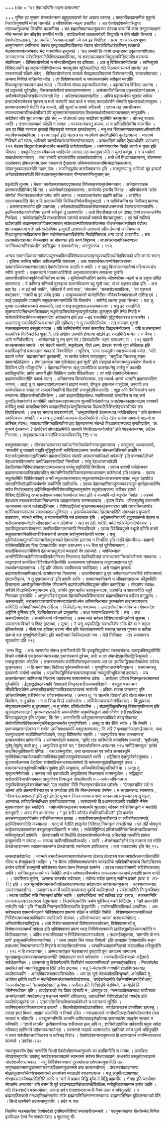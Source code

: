 +++
title = "४९ ऐक्यार्थापत्ति-भङ्ग-प्रसाधनम्"

+++
गुणित इव गुणानां चेतनादेवनानां 
बहुमुखमवाप्तो भेट आहत्य यस्मात् । 
तमहमखिलप्रत्यनीकं मुकुन्दे 
निरवधिगुणवार्थि माधवं नाथमीडे ॥ 
जीवेश्वरैक्य-भङ्गः प्रसार्पितः । अत ऐक्योपदेशस्यैवासिद्धया तदन्यथानुपपत्त्या किमस्ति कल्पनीयम् । यत् ब्रह्मात्मैक्यान्यथानुपपत्त्या भेदस्या पारमार्थि कत्वं तन्मूलञ्चाज्ञानं नीचे मन्यन्ते तेन कीदृशैव समर्थितं भवति ; उपदिष्टनैक्यं तदकल्पनेऽपि सिद्धयति न वेति संप्रति चिन्त्यते । ऐक्योपदेशस्तावत्, 'तत् त्वमसि', 'अयमात्मा ब्रह्मे' त्ये रूप इह विवक्षितः । प्रत्य
;९१० 
परमाश्रभूषण 
क्षानुमानागमा वगमितस्य भेदस्य एतद्वाक्यप्रतिपादितस्या भेदस्य चोभयोविरोधादेकस्मिन् त्यक्तव्ये भेदस्यायथार्थत्वसंभवाद भेदः पारमार्थिक इत्युच्यते । 'तत् त्वमसी'ति वाक्ये तच्छन्दस्य प्रकृतपरागर्शित्वात् जगत्कारणत्व सर्वशक्तित्वादिविशिष्टब्रह्मवाचित्वम्, त्वं शब्दस्याल्पज्ञत्वाभिमुखत्वविशिष्टजीव परत्वञ्च संप्रतिपन्नम् । विजिष्टयोश्चैक्यं न संभवतीत्यद्वैतन एव प्रतिपन्नाः । 
अत्र तु विशिष्टक्यमेवोच्यते । त्वमित्युक्ते विशिष्टात्मनि बृहत्त्ववृणत्वविशिष्ठैक्यञ्च यथाश्रुतमेव श्रुतिबलादिष्टा यदि भेदस्यापारमार्थ्यं साध्येत तदा तत्त्वमस्यर्थो रक्षितो भवेत् । विशिष्टयोरभेदस्य सत्यत्वे चैतद्वाक्यप्रतिपन्नानां विशेषणानामपि, सत्यत्वमेष्टव्यम् । अन्यथा निष्क्तिं बाधितमेव भवेत् । एवं विशेषणसत्यत्वे च जगत्सत्यत्वमेव स्वीकृतं भवतीति मिथ्याभूताज्ञानकल्पनं कथं स्यात् । 
किञ्चैक्यं संख्या प्रकृत्यर्थोपसर्जनम् । प्रकृत्यर्यश्च विशिष्टः प्रधानम् । एवं प्रकृत्यर्थः पूर्वगृहीतः; विभत्तत्यर्थश्चैक्यं पश्चादवगम्यमानम् । असंजातविरोधित्वात् प्रकृत्यर्थज्ञानं प्रबलम् । अपौरुषेयवेदपर्यन्तसर्वप्रमाणावगतो मेदः । अभेदश्चाल्पप्रमाणप्रतीतः । अपिच प्रकृत्यर्थस्य श्रुतस्य सर्वस्य प्रत्ययार्थस्याभेदस्य श्रुतस्य च मध्ये कस्यापि यथा बाधो न स्यात् तथाऽर्थवर्णने संभवति एकतरबाधोऽप्ययुक्तः । प्रमाणान्तरावगतो भेदोपि चेन्न बाध्यते, तर्हि सुतरां स एवार्थः स्वीकार्यः । एवञ्च तत् त्वमसीत्यस्य तज्जन्यस्त्वमसीत्यर्थस्वीकारेऽपि श्रुतानामंशानामत्यागात् विभक्तयर्थस्यैक्यस्याप्यत्यागात् नानुपपत्तिः । सर्वज्ञैक्यं जीवे श्रुतं त्यज्यत इति चेत् — बोधोत्पत्तेः प्राक् सर्वज्ञैक्यं श्रुतमिति कथमुच्येत । बोधस्तु बाधान्न भवति । तत्तत्पदवाच्यार्थः कोऽपि न त्यक्तः । परस्परान्वयस्तु कल्प्यः, स च प्रतीताविरोधेनैव कल्पनीयः । अत एव सिंहो माणवक इत्यादौ सिंहसदृशो माणवक इत्यर्थग्रहणम् । 
ननु तत्र सिंहत्वमाणवकत्वरूपधर्मत्यागेऽपि व्यत्तयैक्यमसंभावितम् । न तथा प्रकृते इति चेत्अत्र पर व्यत्तयैक्यं संभावितमिति कुतोऽवगतम् । व्यत्तक्ये निश्चिते धर्म
त्यागः, धर्मत्यागे व्यत्तयैक्यसंभावनेत्यन्योन्याश्रयात् । प्रत्यक्षादितो व्यक्ति
ऐक्यार्थापति-प्रसाधनम् 
९११ 
भेदस्य सिद्धत्वादैक्यसंभावनैव नास्तीति प्रागेवोपपादितम् । धर्माणामत्यागेन निर्वाहे त्यागो न युक्त इति चेोक्तम् । एवमुपदिष्टरूपस्यैक्यस्य भवद्भिरेव त्यागात् तदन्यथानुपपत्त्येति न युक्तं वक्तुम् । न च धर्माणां शब्दार्थत्वत्यागमात्रम् । तथा सत्यपि घटपटयोरिव व्यक्तयैक्यायोगात् । अतो धर्म मिध्यात्वकल्पनम्, दोषमन्तरा तदसंभवात् दोषकल्पनम् तस्य वास्तवत्वे द्वैतापत्त्या तन्मिथ्यात्वकल्पनमित्याद्यनेककल्पना, लोकानुभवापलापश्चेति महान् दोषः । तावत्सिद्धावेव व्वत्तयैक्यावगमः इति । 
शतभूषण्यां तु आदित्यो यूप इत्यादौ अभेदापदेशावसरेऽपि विवेकप्रहत्यानुवर्तमानत्वात् 
गौण्याश्रवणमित्युक्तम् तत् 

प्रकृतेऽपि तुल्यम् । भेदका कारोपस्थापकपदद्वयबलात् विवेकग्रहस्यानुवर्तमानत्वात् । अभेदतापग्राहक प्रमाणमस्तीहेतिचेत् किं तत् । अस्त्येवाभेदग्राहकप्रमाणम् ; कयोरभेद इत्यत्रैव विवादः । अपिचोपक्रमे 'सदेव सोम्येद' मित्यत्रेदशब्दार्थजगदभेदः सति अवगतः । जडप्रपञ्चाभेदश्च ब्रह्मणि बाधितः । आरोपित तादात्म्यमस्तीति चेत् न हि तादात्म्यमिति किञ्चिदनिर्वचनीयमुत्पद्यते । न चानिर्वचनीय एव किञ्चित् प्रमाणम् । अतस्तादात्म्यारोप इति वक्तव्यम् । तत्रेदमर्थसदर्थविषयकारोपात्मकवोधजनकत्वे वेदस्याप्रमाणत्वापत्तिः । इदमित्यस्येदत्वारोपविषय इत्यर्थे स्वीकृते तु लक्षणापत्तिः । अतो विवर्तोपादानत्वे एवं दोषात् ऐक्यं प्रकारान्तरेणैव निर्वाह्यम् । तथैवोपसंहारेऽपि तत्थमसीत्यत्र एकरूपे वाक्यार्थे वक्तव्ये वैषम्यमयुक्तम् । एवं सर्वं खल्विदं ब्रह्मेत्यत्रापि तादात्म्यस्यारोपितस्याभावात् सर्वतादात्म्यविषयकारोपात्मक बोधजनकत्वस्वीकारे वेदोत्थ ज्ञानस्याप्रमात्वा पत्तेः सर्वत्वारोपविषय इत्युक्तौ लक्षणापत्तेः लक्षणायां स्वीकर्तव्यायां जगन्मिथ्यात्व मिथ्याभूताज्ञानादिकल्पनां विना सर्वसंमतलक्षणाविशेषेणैव निर्वाहौचित्यात् अन्य एवार्थ आदरणीयः । 
तत्र तत्त्वमसीत्यत्रान्यत चैकरूपार्थः कः संभाव्यत इति स्वयं विमृश्यम् । बाधार्थसामानाधिकरण्यञ्च जगन्मिथ्यात्वनिश्चयधीनं तदसिद्ध्या न शक्यवर्णनम् ; अननुगतञ्च । 
९१२ 

अन्यच समानाधिकरवानामेकपच्युनस्थापितार्थविशेष्यकापरपदवृत्त्युपस्थापितार्थाभेदविषयको प्रति जगत्यं क्लान् । वृतिश्च क्वचित् शक्तिः कचिलक्षणेति ययावचम् । अतः शक्यार्थसाधारण्येनैक्यपरत्वस्य सामानाधिकरणवाक्त्रगतत्वात् ऐक्योपदेशवाघः कदापि न भवति । न खलु विभत्तत्यवगतमैक्यं परित्यज्य मंत्र स्वीर्मः कुत्रापि । यथातत्याने भवतामध्यविशिष्ठे अनुभवान्नरावाचेन लगाकल्प कुत्रेति लाघवगौरवचिन्तनपूर्वमेवार्थनिर्धारण कार्यम् । सुमिवाप्यनिर्धारिणं कार्यम्-जीवश्वरैक्य-भङ्गे च स राष्ट्रमा दर्शितं शतपण्याम् । ये कश्चित् संनिकर्षं पुरस्कृत्व सामानधिकरण 
बहु श्रुतौ यथा, सं 
त्वं यज्ञस्त लोक इति । अत्र ब्रह्म वेद । स इदं सबै भवति", 'ओंकारो वै सर्वा वाक्', 'संवत्सम', 'सक्सरोऽसावादित्यः, ' 'त्वं यज्ञस्त्वं वषट्कारः', 'गायत्री वा इदं सर्वम् इत्येव । सायुज्यमकरणे चाभेदनिर्देशाः जीवेश्वरैक्यमप्रसाधने दर्शिता एवं । पपई एतादृशानि वाक्यानि समुपलभ्यमानान्येवेति किं विस्तरेण । 
सर्वमिदं लक्षणां कृत्वा चिन्तया । यदा तु मुख्या कल्यमेवास्मन्मते स्थास्यति, तदा न शङ्कातुषशकलस्याप्यवकाशः । 
यत्तु इदं रजतनिति शुक्तावारोपनिबन्धनाभिलापवत् स्थूलोऽहमित्यभेदानुभवमूलोऽपदेशः कूल्ऌप्त इति तेनैव निर्वाहे न शरीरशरिरिभावनिबन्धनऐक्यापदेशः स्वीकर्तव्य इति तन्न --इदं रजतमिति बुद्धिर्व्यवहारश्च भ्रान्तस्यैव । अभ्रान्तस्तु रजतमिदमित्ययं मन्यत इति गृहीयात् ; न तु रजतमिदमित्येव । तत् कस्मात् शुक्तौ रजततादात्म्यस्य वस्तुतोऽभावात् । यदि त्वनिर्वचनीयं रजतं कस्यचिद विद्याबलेनोपात्तम् । यदि च तत्तादात्म्यं काल्पनिकं किञ्चिदस्ति शुक्ौ, तर्हि सर्वज्ञेन तस्यापि ज्ञेयतया सोऽपि इदं रजतमिति मन्येत । न चैवम् । अतो नानिर्वचनीयम् । आरोपात्मकं तु तत् ज्ञानं भेद
/ 
ऐक्यार्थापत्ति-भङ्ग-प्रसाधनम् 
स 
। 
९१३ 
ग्रहवतो बाधकसत्त्वान्न जायते । एवं भेदग्रहे सत्यपि, स्थूलोऽहम्, विप्रो sहम्, देवदत्तः श्यामो युवा लोहिताक्षः इति परमर्षिप्रभृतीनां परमाप्तानां व्यवहारो विश्वविदितः । श्रुतिश्च, 'राजा राजसूयेन स्वाराज्यकामो यजेत ; 'यदि ब्रह्मगो यजेत' 'ब्रह्मचार्याचार्य कुलवासी', 'स खल्वेवं वर्तयन् यावदायुषम्,' 'चतुर्विधा भिक्षवस्तु स्मृताः सामान्यलिङ्गिनः । तेषां पृथक्पृथ नाम वृत्तिभेदात् कृतं श्रुतौ' इति तत्तद्वमहं पर्यन्ताश्रमपुरस्कारेण विधयो न विवेकिनं प्रति भवितुमर्हन्ति । देहात्मभ्रान्तिमन्तः खलु पारलौकिक फलसाधनेषु कर्मसु न कथमपि प्रवर्तितुमर्हन्ति, प्रागेव त्वपवर्गे इति विवेकिनः प्रत्येव वैदिकविधयः । एवं सति ब्रह्मगोयजेनेत्यस्य ब्राह्मणत्वाभिमानीति कमर्थः स्यात् । अभिमानश्च किमारोपात्मक, उत यथार्थः अन्त्ये आत्मनि ब्राह्मणत्वादिना भाग्यम् । आद्ये तु यः खवमब्राह्मगोऽप्यात्मानं ब्राह्मणं मन्यते, पौण्डुक इवात्मानं वासुदेवम्, तस्यापि तत्र कर्मण्यधिकारः स्यात् एवं राजत्वाभिमानिनो विप्रादेशी राजनूयेऽविकारापतिः । शूद्रा अपि त्रैवजिंकत्वेन स्वयं मन्यमानाः वैदिककर्मस्वधिक्रियेरन् । अतो ब्राह्मणादिदेहसंबन्धः स्वामित्वरूपो यस्यास्ति स तत् कर्म कुर्यादित्येवार्थवर्णनं कार्यमिति आरोपात्मकज्ञानमादाय श्रुत्यर्थनिर्वाहायोगात् अनारोगात्मकज्ञानमादाय वाक्यार्थे वर्णयितुं शक्ये यत्यादिष्वारोपेण व्यवहारनिर्वाहस्यानुचितत्वाच्च विप्रत्वादिविशिष्टदेहसंबन्धीत्येव तत्र विप्रादिशब्दार्थः । अत एव भगवात् बादरायणोऽपि, "अनुज्ञापरिहारौ देहसंबन्धात् ज्योतिरादिवत् " इति देहसंबन्धं स्वामित्वरूपं दर्शयति । 
यत्त्वत्र कूटस्थनित्यस्यात्मनोऽपरिणामिनो नास्ति देहेन संयोगः समवायो वाऽन्यो वा कश्चित् संबन्धः; सकलधर्मातिगत्वादित्यभिसंधाय देहस्यारमना संबन्धो मिथ्यातादात्म्यरूप इत्यभिप्रायेण, 'कः पुनरयं देहसंबन्धः ? देहादिरयं संघातोऽहमेवेति आत्मनि विपरीतप्रत्यत्योत्पत्तिः' इति शाङ्करभाष्यम्, तदेतेन निरस्तम् । तादृशप्रत्ययस्य पारलौकिकफलाधिकारिषु 
115 
९१४ 

वक्तुमशक्यत्वात् । सौनसंबन्धशब्दस्वरमार्थत्यागेनारोपार्थवर्णनस्यायुक्तत्वाच्च । वस्तुतस्तु अध्यासभाष्ये, 'शास्त्रीये तु व्यवहारे यद्यपि बुद्धिपूर्वकारी नाविदित्वाऽऽत्मनः परलोक संबन्धमधिक्रियते तथापि न वेदान्तवेद्यमशनायाद्यतीतमपेत ब्रह्मक्षत्रादिभेदम संसारि आत्मतत्त्वमधिकारे अपेक्ष्यते' इति वाक्यपर्यालोचने देहाध्यासरहितानामेव कर्माधिकारस्तदिष्टो निश्चीयते । परंतु देहाध्यासाभावेऽपि देहादिसंघातनिविष्टाहंकारतादात्म्याध्यसात् कर्मसु प्रवृत्तिरिति विवक्षितम् । एवञ्च ब्राह्मगी यजेतेत्यस्य ब्राह्मणत्वजात्यवच्छिन्नदेहघटित संघातनिविष्टकिञ्चित्तादात्म्याध्यासवान् यजेतेत्यर्थ इति तदाशयः । एवञ्च स्थूलोहमिति विवेकिव्यवहारे अनर्थे स्थूलत्वात्वाभावात् स्थूलत्वाश्रयदेहाध्यासस्याप्यभावात् स्थूल देहवटित संघातनिविष्टोऽहमित्यर्थवर्णनं कार्यनिति तदभिसंधिः । एवञ्च देहात्मभ्रान्तिगत्पुरुपव्यवहारमूल मृतदेहाभ्यासेनैव सर्वत्र निर्वाहाभावात् अद्वैतिभिरात्मनिर्विशेषत्वसिद्वान्तानुसारेण स्थूलोऽत्यत्रान्यः कश्चिद इष्यते । विशिष्टाद्वैतिमिस्तु अध्यासलेशस्यास्यवदनेनार्थान्तरं वयत इति न कस्यापि मते क्लृप्तेन निर्वाहः । अहमये देवाध्यात तदभावरूपवैपम्यनिबन्धनस्य व्यवहारभेदस्य समन्तव्यत्वात् । इयान् विशेषः -जीवन्मुक्तेषु परमात्मनि चाध्यासस्य कराने क्लेशोऽद्वैतिनाम् । विशिष्टाद्वैतिनां मुक्तपरमात्मकर्तृकव्यवहारा अपि यथावस्थितशरीर शरीरिभावरूपवास्तव संबन्धमादाय सुनिरूढाः । इदमप्येकमवधेयम् देहसंबन्धादिति संबन्धपदं प्रयुञ्जानो बादरायणः, संबन्धो नास्ति; अभ्यासमात्रमिति मतं प्रत्याचष्ट इति । अद्वैतमतरीत्याऽपि शुद्धस्यात्मनो देहस्य च शरीरात्मभावाभावेऽपि जीवदशायां स न प्रतिषेध्यः । अत एव देही, शरीरी, ममेदं शरीरमित्यादिर्व्यवहारः । एवमविद्याशबलस्येश्वरस्य जगन्निरूपितमात्मत्वमपि निरूपविष्यते । एवञ्च विवेकिप्रयुक्ते स्थूलो हमिति वाक्ये स्थूलत्वाश्रयनिरूपितशरीरित्यरूपार्थे लाघवम् सर्वानुगमश्चेत्यपि 
भाव्यम् । 
यत्तु पूर्वमीमांसायामुत्तरमीमांसायाचैतादृशस्थले ऐक्यापदेश इदन्तया न निर्धारित इति तदपि शोधनीयम्--ब्राह्मणो यजेतेत्यादिविधयां विचा
ऐक्यार्थापत्ति-भङ्ग-प्रसाधनम् 
९१५ 
रिता एवं पूर्वमीमांसायाम् । पारलौकिकफलार्थिविषये देहाध्यासमूलोऽयं व्यवहारो नैव प्रसज्यते । जगन्मिथ्यात्व अत्मनिर्विशेषत्वादेमीमांसकादिसर्पतान्त्रिका निष्टत्वात् देहादिघटिताहं काराध्यासवानित्यर्थवर्णनस्य नावकाशः । तादृशाज्ञानं कर्माधिकारिविषयेऽनपेक्षितमिति अध्यासमाप्य एवोक्तत्वात् तादृशात्मज्ञानात पूर्व तथार्थवनमप्रसक्तञ्च । देई प्रति जीवस्य स्वामित्वञ्च सर्वान्निकम् । असे त्राह्मण इत्यस्य ब्राह्मणशरीरस्वामीत्याद्यर्थः खयमेवावगत निरूपणम् । उत्तरमीमांसायां तु एवं कर्मकाण्डलोकारसिंहे शरीरात्मभावं दृष्टान्तीकृत्य, 'न तु दृशन्तभावात्' इति ब्रह्मणि सातिः । वाक्यान्यवाधिकणे च जीवब्रह्मतादात्म्यं कीदृशमिति विचारयता अमरौडुलोममनविसेन जीवात्मनि ब्रह्मणोऽवस्थितिप्रयुक्तं तदिन कामाद्रियत । सोऽयमेव स्वपक्षः सर्वैरपि विद्यानिष्ठैरभ्युपगन्तव्य इति, आगेनि तूपगच्छन्ति काशकृस्नादयः, ग्राहयन्ति च शास्त्राणीति चतुर्वे निरूपका पुनरवोधि । अनुज्ञापरिहारसूत्रञ्च देहसंबन्धित्वविशिष्टपरत्वं ब्राह्मणादिपदस्य दर्शयत प्रागुद्धृतम् । अस्त्यन्यदपि, चराचरव्यपाश्रयशरीरात्मभावपर्वतशोधनेन अभिमानित्वमात्र पुरस्कारेण तादात्म्यव्यवहारः कविदिति अभिमानिव्यपदेशेण दर्शितम् । किमितोऽन्यद् वक्तव्यम् । उपादानोपादेयभावनिबन्धन ऐक्यापदेशः अद्वैमिने दुर्निरूप इति, देवमित्येतदशाधने प्रागुक्तमेव । बाधा सामानाधिकरण्यं हि 
। 
तत् । 
कथं सस्यादैक्यापदेशः । सत्यमिध्यार्थ वरैक्यायोगात् । अस्म न्मते सर्वस्य विशिष्टबावाचितयैक्यं सुस्थम् । उपादानत्व विचारे च शिष्टं 
द्रष्टव्यम् । 
सूत्रम् । 
T 
यत्तु अपृयसिद्धिः संबन्धविशेष लोके वेदे वा न क्लृप्त इतितत्रोच्यते । नीलो घट इतिवत् घटस्य नील इति भेदव्यवहारस्यापि सत्त्वात् घटस्य गुणस्य च कथित संबन्धो वतः गुणगुणिनोर्भेदाभेद इति भवदीयमतं किञ्चिदास्तां नाम । भेदो निर्विवादः । तत्र समवायश्च सूत्रकारेण प्रति
९१६ 

'अन्तः 
षिद्धः । अतः स्वरूपमेव संबन्ध इत्यंगीकारेऽपि किं पृथकूसिद्धयोरयं स्वरूपसंबन्धः उतापृथक्सिद्धयोरिति विचारे ययोर्मध्ये एकतरस्याम्यतरस्मात् पृथगवस्थानं दुर्वचम्, तयोः स एव संबन्धोऽपृथक्सिद्धिरित्युच्यते । तत्राकूऌप्तांशः कोऽस्ति । तत्तत्स्वरूपस्य तयोरितरेतरापृथग्भावस्य अत एव पृथक्सिद्धिशब्दयोगार्थस्य सर्वस्य कुऌप्तत्वात् । न हि समवायवत् किञ्चिद पूर्वमस्माभिरुच्यते । गुणगुणिसाधारण्येनैवमुक्तम् । परमात्मनस्तु द्रव्यान्तरैः संयोगो भवत्येव । अपृथक्सिद्धिनिर्वचनञ्चास्मत्कृतायां नयद्युमणिभूमिकायां द्रष्टव्यम् । यच कथमचेतनायां व्यामिकायां नित्यस्य व्यापकस्य परमात्मनोन्तः प्रवेशः । अतोऽन्तः प्रविश्य नियन्तृत्वरूपमात्मत्वं दुर्वचमिति । ईदृशक्षुद्रोपद्रवस्यापि नैवावसरो निष्कृष्टशरीरात्मभावविज्ञाने । वस्तुतः परमात्मनः जीवविशिष्टवेषेण अन्तरवच्छिन्नसंयोगावच्छिन्नव्यापारवत्त्वं नासंभवि । प्रविष्टः शास्ता जनानाम्' इति अचित्परिणामेषु शरीरेष्वेवान्तः प्रवेशस्योक्तस्वात् । अन्यत्र तु, 'य आत्मनि तिष्ठन्' इति रीत्या संबन्ध एव विवक्षितः, न तु प्रवेशः । न च क्रिया विरहे संयोगायोगः । तार्किकैरप्यजसंयोगांगीकारात् । विभुद्वयस्या संयुज्यावस्थानमेव तु दुरवगाहम् ; न तु संयोगः प्रतिषेध्योऽस्ति । [ संज्ञामूर्तिकूलप्तिस्तु विशेषानुगतिभ्याम् इति सूत्रपाठश्चापपाठः ] पृथग्व्यवहारानर्हयोः संबन्धविशेषः अपृथक्सिद्धत्वं संयोगविशेषः शरीरशरीरिभावं विनाऽप्युपपद्यत इति यदुक्तम्, किं तेन ; अस्माभिरपि धर्मभूतज्ञानतदाश्रयविषये तदङ्गीकारात् संयोगविशेषातिरिक्तमप्यपृथक्सिद्धत्वमस्त्येव गुणगुणिविषये । अस्तु वा सैव रीतिः सर्वत्र । किं तेनापि । पृथग्व्यवहारानर्हत्वञ्च न शब्देन पृथग्विवक्षायामपि वक्तुमशक्यत्वम् ; किं तर्हि ? पृथक्हानोपादानाईत्वाभावः, यथा घटमुपाददानो रूपविशिष्टमेवोपादत्ते, जहद्वा विशिष्टमेव जहाति । ' तदनुप्रविश्य सच्च त्यच्चाभवत्' इत्यास्यार्थश्च प्रागेवाबोधि । सर्वव्याप्तोऽपि परमात्मा, 'सृष्टिं ततः करिष्यामि त्वामाविश्य प्रजापते', 'पूर्वोत्पन्नेषु भूतेषु तेषुतेषु कलौ प्रभुः । अनुप्रविश्य कुरुते यत् 
" 
ऐक्यार्थापत्तिभन-प्रसाधनम् 
९१७ 
समीहितमच्युतः' इत्येवं कदाचिदनुप्रविशन्नपि वर्णितः । यथाऽयमनुप्रवेशः, तथा खव्याप्तचर एव सर्वत्र सत्यवस्तुनि गुणविशेषाधानप्रयोजकाभिमानविशेषप्रयुक्तोऽप्यनुप्रवेशव्यवहारो भवति । अद्वैतिमत एवानुप्रवेशोऽनुपपन्नः । कूटस्थचैतन्यस्य देहादिना संयोगादिसंबन्धस्याध्यसंभवो हि भामत्यामनुज्ञापरिहारसूत्रे उक्तः । परमात्मनस्तत्तद्रूपेणाभिव्यक्तिरनुप्रवेश इति चायुक्तम्, अभिव्यक्तिरियमुत्पत्तिर्भानं वा । आद्या तु सृष्टृत्यनेनैवोक्ता । भानस्य भावे इवाभावेऽपि अनुप्रवेशस्य स्थितत्वान्न भानमनुप्रवेशः । सद्विद्यायां शरीरशरीरिभावनियामकम् अनुप्रविश्य नियन्तृत्वं नोक्तमित्यपि न --अनेन जीवेनात्मना ऽनुप्रविश्येत्यनुप्रवेशस्योक्तत्वात् 'उत तमादेश' मिति नियन्तृत्वस्योपक्रम एवोक्तेः । 'ऐतदात्म्यमिदं सर्वं स आत्मा' इति आत्मशरीरभाव एव च कण्टोक्त इति किं निबन्धनान्तराः वेषणेन । न चात्रात्मशब्दः स्वरूपपरः ; 'गौणश्चेन्नात्मशब्दात्' इति सूत्रे ईक्षतेर मुख्यत्व निराकरणायात्म शब्दं साधकतया प्रयुञ्जानस्य सूत्रकृतः, आत्मशब्दः शरीरप्रतिसंबन्धिपर इत्यभिप्रायावगमात् । खरूपपरत्वे हि प्रधानस्वरूपमपि स्यादिति नैतेना मुख्यत्ववारणं कृतं स्यादिति । 
धर्माधर्मनियन्तृत्वस्य परमात्मनि श्रुतत्वात् जीवस्य शरीरनियन्तृत्वं न भवतीति शतभूषणी । अस्य तेन कः संनन्धः । " इदं शरीरं कौन्तेय क्षेत्रमित्यभिधीयते" इति वाक्येन करचरणाद्यवयवोपेतमेव शरीरमित्यगम्यत इत्याह । स्वशरीरमात्रमर्जुनशरीरमात्रं वा शरीरमित्यवगम्यते, इदमितिश्रवणादिति कस्मान्नाह । एतद् यो वेतीति ज्ञातृत्वेत निर्देशात् नियन्तृत्वं नास्तीत्याह । एवं तर्हि भोक्तृत्व कर्तृत्वस्वप्रकाशत्वेतर वस्तुज्ञातृत्वादिकमपि न भवेत् । सर्वक्षेत्रेष्ट्रितिपदं प्रतिक्षेत्रवर्तिभिन्नभिन्नक्षेतज्ञविलक्षणत्वं मामित्युक्तऽर्थे दर्शयति । क्षेत्रज्ञञ्चापि मां विध्दीति क्षेत्रज्ञमात्रेणाभेदवर्णनात् अचिदभेदो नास्तीति ज्ञायत इत्युक्तमपि न सम्यक् — अन्यथा चापीत्यपिशब्दवैयर्थ्यात् । उपरि 
। क्षेत्रक्षेत्रज्ञयोर्ज्ञानं यत् तज्ज्ञानं मतं ममेति क्षेत्रक्षेत्रज्ञज्ञानस्य स्वज्ञानत्वकथनेन क्षेत्रक्षेत्रज्ञयोः स्वाभेदस्य ज्ञापितत्वात् । कथं जडब्रह्माभेद इति चेत्
९१८ 

कथमज्ञसर्वज्ञाभेदः । भवन्मते उभयवैकरूप्याभावपर्यालोचनया क्षेत्रवत् क्षेत्रज्ञस्य परमात्मशरीरत्वमापतिव्यतीति भीत्या च क्षेत्रमुपेक्ष्यते भवद्भिः । 
"न चैताव 
सविशेषवाक्यापाण्येन व्यावहारिकं सविशेषनियस्पत्यं चितोऽचितश्च दण्डेन वाहिली शतभूषणी सविशेषस्य चेतना वेतन नियन्तृतं खमनेन । एवञ्च तत्पदादीनामपि सविशेषपरत्वात् सर्ववि। सर्वनियतृत्वरूपार्थः परं किमिति दण्डेन सर्वशब्दस्वैवमर्थश्च नामसहस्रयाकरमाप्येऽप्यदर्शि प्रमाण
वार्यते । 
। 
उत्पत्तिलय
मुखेन, 'असतच सतश्चैव सर्वस्यात् । सर्वस्य सर्वदा ज्ञानात् सर्वमेन प्रचतो (बाबा.उ. 70-11 ) इति । अत्र भूतभविप्यमानसर्वोत्पत्तिलयकारणत्यात सर्वज्ञत्वाच सर्ववाच्यत्वमुक्तम् । कारणत्ववचनात् उपादनत्वप्रदर्शनम् । उपादानस्य कार्ये व्याप्तिखभावत्वात् पूर्वार्धे व्याप्तिज्ञष्यते । सर्वज्ञानादिति निम्तृत्वविवक्षा । तथाच व्यापित्वे सति नियन्तृत्वं दर्शितं भवति । इदमेवाभिप्रेत्य 'सर्वं खल्विदं ब्रह्म' इत्यत्र, ' तज्जलानिति' तज्जत्वतलत्वतदनत्वरूप हेतूपन्यासः । त्रितयमिदमनेनैव क्रमेण पूर्वस्मिन् वचने निर्दिष्टम् । 'सबै समाप्नोपि ततोऽसि सर्वः ' इति गीताऽपि नियन्तृत्वविशिष्टव्याप्ति हेतूकरोति । सर्वान्तर्यामित्वमित्यर्थः प्रामाणिकः । 
अतः सर्वशब्दस्य एवमवर्णनादरणे निर्विशेषवाक्य
प्रामाण्यं रक्षितं न भवेदिति विभेति । विशेषणानामपारमार्थिकत्वे निर्विशेषत्वमप्यपारमार्थिकमेव स्यादित्यपि भेतव्यम् । प्रतियोग्यपारमा अभाव' पारमार्थ्यायोगात् । अनिवर्चनीयस्यासिद्धेश्च । अतो विशेपाभावपारमर्थ्य विशेषपारमार्थ्यायत्तम्, विशेषपारमार्थ्यं तु विशेषाभावपरमार्थ्यं नापेक्षत इति सविशेषवाक्यं प्रमाणं भवत् निर्विशेपवाक्यमपि खाविरुद्धार्थेऽवस्थापयतीति न किञ्चिदप्रमाणम् । अपिच तत्त्वमसिवाकां न निर्विशेषमात्त्रपारगार्थ्यपरम् । तथासहैवमुक्तया, 'वामनसि पो मनः प्राणे' इत्युत्कान्तिनिरूपणायोगात् । ' तस्य तावदेव चिरं यावन्न विमोक्ष्ये' इति तत्त्वज्ञान 
ऐक्यार्थापत्ति-भङ्ग प्रसाधनम् 
निष्पत्यनन्तरमपि निवृत्तये कालप्रतीक्षादर्शनाच्च । पश्चान्मिथ्याज्ञाननिवृत्तये कालप्रतीक्षा भवितुमर्हति । 
९१८ 
न हि तत्त्वज्ञानात् 
। 
अस्मदाचार्यकृतं भेदसाम्राज्यं दृष्ट्वापि पुनः तत्पदस्य त्वम्पदस्य शुध्दब्रह्मशुध्दात्मपरत्वाश्रयणालक्षणेति दोषोद्घाटनं गगने पक्षेपणमेव । तत्त्वमसीत्यसिशब्दार्थः अद्वैतमते सर्वथैवानन्वितः । अस्मन्मते तु विशेषणेऽन्वेति त्रिशीर्षाणं त्याष्टमनमित्यादौ हननकर्तृत्वादिवत् । निरवशेप्रमेव समाहितं सर्वं न्यायारिशुद्धावाचा रिति तत्रैव द्रष्टव्यम् । 
यत्तु 
[-भेदपराणि वाक्यानि ज्ञातविपत्रकत्वात् व्यपदेशरूपाणि । अभेदविषयकवाक्यराशिरुपदेशः । अत एव सूत्रे भेदव्यपदेशादित्युच्यते, अभेदविषये तु अधीयत इतीति तदपि न भेदनिर्देशस्थलेऽप्यस्त्येवोपदेशशब्दः, 'उपदेशभेदानेति चेन्नोमयस्मिन्नप्यविरोधात्', 'कल्पनोपदेशाच्च', 'प्रत्यक्षोपदेशात्' इत्येवम्। अधीयत इति निर्देशोऽपि भेदविषये, 'उभयेऽपि हि भेदेनैनमधीयत' इति । व्यपदेशशब्दो भेद विषय एवेत्यपि न ; अंशसूत्र एव, 'नानाव्यपदेशादन्यथा चापी'त्यत्र अन्यथेत्यत्रापि व्यपदेशपदानु षङ्गस्य भाष्येपि दर्शितत्वात्, अज्ञातविषये विशिष्टोऽप्रदेशो व्यपदेश इति व्यपदेशोऽप्युपदेश एव । उततमादेशमित्यादेशशब्दार्थशोधने च पराक्रान्तं सूरिभिः । उपनिषद्भाव्यपरिष्कारावप्यत्र द्रष्टव्यौ । किञ्चोपदेशशब्दोऽज्ञातविषयः, व्यपदेशशब्दश्च ज्ञातविषय इत्यस्तु । तावता ज्ञातं मिथ्या, अज्ञातं सत्यमिति न नियमो ऽस्ति । गरुडमात्मानं जानीयादित्यज्ञातैक्योपदेशमात्रेण तस्य सत्यत्वं न भविष्यति । अस्थूलमनण्विति आत्मनि कतिपयव्यावृत्तेर्ज्ञाताया ज्ञापनमालेग व्यावृत्तेर सत्यत्वं न भविष्यति । 'ज्ञानी त्वात्मैव' इत्यैक्यवर्णनान्न शरीराभाव इत्य् अपि न ; ज्ञानिनोऽज्ञानिनः सर्वस्यापि वतुनः सर्वदा तदैक्यात् ज्ञानिमात्रे तदैक्यकथनायोगात् । अस्मन्मते त्वाहार्य आत्मत्वारोपः खाभिमते सर्वत्र पुरुषे भवितुमर्हति न तस्य सर्वजीवान्तर्यामित्वस्य च कश्चिद् विरोधः । ऐक्योपदेशान्यथानुपपत्त्या हि ब्रह्मण्यज्ञानं जगन्मिथ्यात्वञ्च कल्ष्यते । उपदेशा-९२० 

न्यथानुपपत्त्यैव ऐक्यं नास्तीति सिध्दौ ऐक्योपदेशान्यथानुपपत्तेः का प्रसक्तिरिति च भाव्यम् । प्रसाधिता चोपदेशानुपपत्तिः उपदेष्टु रूपदेशस्यचक्यज्ञाने स्वान्यस्य सर्वस्य मिथ्यात्वज्ञाने, वन्धस्यैव वस्तुतोऽभावज्ञाने चोपदेशस्यैवासं
भवात् । 
यत्तु निर्विशेषवाक्यानां दूरस्थोपासनाशेषत्वमयुक्तमिति तन्न सगुणवाक्यानामप्युपासनामकरणदविष्ठानामुपासनशे षत्व कल्पनायोगात् । केवलस्यैक्यज्ञानस्य मोक्षहेतुत्वाभावेनैक्योपासनपर्यन्ते तात्पर्यस्य भवताऽपि वक्तव्यत्वाच्च । यत्तु अनुगीताप्रामाण्यात् क्षेत्रज्ञपरमात्म्यैक्यप्रतीतिरिति तदपि न 'मनो मे ब्राह्मणं विद्धि बुध्दि मे विद्धि ब्राह्मणीम् । क्षेत्रज्ञ इति यश्चोक्तः सोऽहमेव धनञ्जय" इति वचनं हि पूर्व ब्राह्मणब्राह्मणीक्षेत्रज्ञशब्दैर्विवक्षिताः मनोबुध्दिपरमात्मान इत्येव वदति । यदि क्षेत्रजशब्देन परमात्मोक्तः, तावता सर्वत्र क्षेत्रज्ञशब्दवाच्यजी वैक्यं तस्य न भवितुमर्हति । न 
ब्राह्मणादिशब्दतो मनःप्रभृतिग्रहणमात्रेण लोके ब्राह्मणातिरिक्तमनस्तत्त्वाभावः ब्राह्मणातिरिक्त बुध्दितत्त्वाभावो वेति । सिध्दे खस्यैक्ये तदन्यथानुपपत्तिः । तदेव नः यतः 

चितमिव जडमाहत्येष्ट ऐक्योपदेशो 
द्वयमिदमविशिष्टं स्याच्छरीरात्मभावे । ' 
पदमुभयमखण्डं बोधयेच्चेत् निमित्त
द्वयविरहत ऐक्यं नैव शक्योपदेशम् ॥ 
शुभमस्तु 
श्रीः